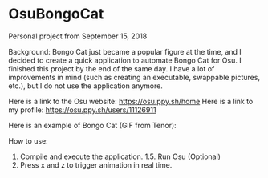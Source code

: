 # OsuBongoCat
Personal project from September ‎15, ‎2018

Background:
Bongo Cat just became a popular figure at the time, and I decided to create a quick application to automate Bongo Cat for Osu. I finished this project by the end of the same day. I have a lot of improvements in mind (such as creating an executable, swappable pictures, etc.), but I do not use the application anymore.  

Here is a link to the Osu website: https://osu.ppy.sh/home
Here is a link to my profile: https://osu.ppy.sh/users/11126911

Here is an example of Bongo Cat (GIF from Tenor):
<img src="https://media1.tenor.com/images/110e7c1e1c8c8953e787b56fdff866ed/tenor.gif?itemid=12815911" width="10" height="10" />

How to use:
1. Compile and execute the application. 
1.5. Run Osu (Optional)
2. Press x and z to trigger animation in real time.
